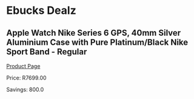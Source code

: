 
# Ebucks Dealz
## Apple Watch Nike Series 6 GPS, 40mm Silver Aluminium Case with Pure Platinum/Black Nike Sport Band - Regular
[Product Page](https://www.ebucks.com/web/shop/productSelected.do?prodId=1047798177&catId=1157555557)

Price: R7699.00

Savings: 800.0


	